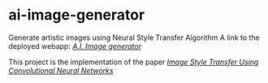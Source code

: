 # ai-image-generator
Generate artistic images using Neural Style Transfer Algorithm
A link to the deployed webapp: [_A.I. Image generator_](https://ai-image-generator.herokuapp.com)


This project is the implementation of the paper [_Image Style Transfer Using Convolutional Neural Networks_](https://www.cv-foundation.org/openaccess/content_cvpr_2016/papers/Gatys_Image_Style_Transfer_CVPR_2016_paper.pdf)
